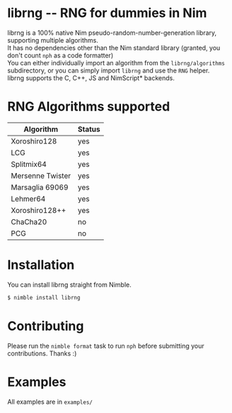 # librng -- RNG for dummies in Nim
librng is a 100% native Nim pseudo-random-number-generation library, supporting multiple algorithms. \
It has no dependencies other than the Nim standard library (granted, you don't count `nph` as a code formatter) \
You can either individually import an algorithm from the `librng/algorithms` subdirectory, or you can simply import `librng` and use the
`RNG` helper. \
librng supports the C, C++, JS and NimScript* backends.

# RNG Algorithms supported
| Algorithm        | Status         |
| ---------        | ------         |
| Xoroshiro128     | yes            |
| LCG              | yes            |
| Splitmix64       | yes            |
| Mersenne Twister | yes            |
| Marsaglia 69069  | yes            |
| Lehmer64         | yes            |
| Xoroshiro128++   | yes            |
| ChaCha20         | no             |
| PCG              | no             |

# Installation
You can install librng straight from Nimble.
```bash
$ nimble install librng
```

# Contributing
Please run the `nimble format` task to run `nph` before submitting your contributions. Thanks :)

# Examples
All examples are in `examples/`
